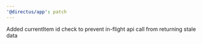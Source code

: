 ```yaml
---
'@directus/app': patch
---
```


Added currentItem id check to prevent in-flight api call from returning stale data
